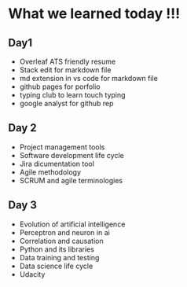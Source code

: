 # What we learned today !!!
## Day1
* Overleaf ATS friendly resume
* Stack edit for markdown file
* md extension in vs code for markdown file
* github pages for porfolio
* typing club to learn touch typing
* google analyst for github rep

## Day 2 
* Project management tools
* Software development life cycle
* Jira dicumentation tool
* Agile methodology
* SCRUM and agile terminologies

## Day 3 
* Evolution of artificial intelligence
* Perceptron and neuron in ai
* Correlation and causation
* Python and its libraries
* Data training and testing
* Data science life cycle
* Udacity
